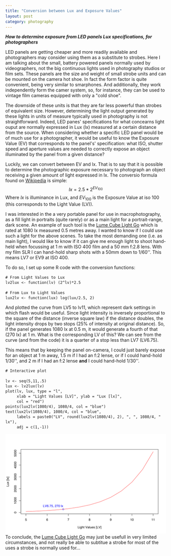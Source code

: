 ```yaml
---
title: "Conversion between Lux and Exposure Values"
layout: post
category: photography
---
```

 
***How to determine exposure from LED panels Lux specifications, for photographers***

LED panels are getting cheaper and more readily available and photographers may consider using them as a substitute to strobes. Here I am talking about the small, battery powered panels normally used by videographers, not the big continuous lights used in photography studios or film sets. These panels are the size and weight of small strobe units and can be mounted on the camera hot shoe. In fact the form factor is quite convenient, being very similar to smarphones. And additionally, they work independently form the camer system, so, for instance, they can be used to vintage film cameras equipped with only a "cold shoe".

The downside of these units is that they are far less powerful than strobes of equivalent size. However, determining the light output generated by these lights in units of measure typically used in photography is not straightforward. Indeed, LED panes' specifications for what concearns light ouput are normally expressed in Lux (lx) measured at a certain distance from the source. When considering whether a specific LED panel would be of much use for a photographer, it would be useful to know the  Exposure Value (EV) that corresponds to the panel's' specification: what ISO, shutter speed and aperture values are needed to correctly expose an object illuminated by the panel from a given distance?

Luckily, we can convert between EV and lx. That is to say that it is possible to determine the photographic exposure necessary to photograph an object receiving a given amount of light expressed in lx. The conversio formula found on [Wikipedia](http://en.wikipedia.org/wiki/Exposure_value#EV_as_a_measure_of_luminance_and_illuminance) is simple:
$$lx=2.5 * 2^{EV_{100}}$$
Where $lx$ is illuminance in Lux, and $EV_{100}$ is the Exposure Value at iso 100 (this corresponds to the Light Value (LV)).

I was interested in the a very portable panel for use in macrophotography, as a fill light in portraits (quite rarely) or as a main light for a portrait-range, dark scene. An example of such tool is the [Lume Cube Light Go](https://lumecube.com/products/panel-go) which is rated at 1080 lx measured 0.5 metres away. I wanted to know if I could use such a light for the above scenes. To take the most demanding one (i.e. as main light), I would like to know if it can give me enough light to shoot hand-held when focussing at 1 m with ISO 400 film and a 50 mm f:2.8 lens. With my film SLR I can hand-hold sharp shots with a 50mm down to 1/60''. This means LV7 or EV9 at ISO 400.

To do so, I set up some R code with the conversion functions:


    # From Light Values to Lux
    lv2lux <- function(lv) (2^lv)*2.5  
    
    # From Lux to Light Values
    lux2lv <- function(lux) log(lux/2.5, 2)

And plotted the curve from LV5 to lv11, which represent dark settings in which flash would be useful. Since light intensity is inversely proportional to the square of the distance (inverse square law) if the distance doubles, the light intensity drops by two stops (25% of intensity at original distance). So, if the panel generates 1080 lx at 0.5 m, it would generate a fourth of that (270 lx) at 1 m. What is the corresponding LV of this? We can see from the curve (and from the code) it is a quarter of a stop less than LV7 (LV6.75).

This means that by keeping the panel on-camera, I could just barely expose for an object at 1 m away, 1.5 m if I had an f:2 lense, or if I could hand-hold 1/30'', and 2 m if I had an f:2 lense **and** I could hand-hold 1/30''.


    # Interactive plot
    
    lv <- seq(5,11,.5)
    lux <- lv2lux(lv)
    plot(lv, lux, type = "l",
         xlab = "Light Values [LV]", ylab = "Lux [lx]",
         col = "red")
    points(lux2lv(1080/4), 1080/4, col = "blue")
    text(lux2lv(1080/4), 1080/4, col = "blue",
         labels = paste0("LV", round(lux2lv(1080/4), 2), ", ", 1080/4, " lx"),
         adj = c(1,-1))

![plot of chunk plot](/figures/plot-1.svg)
To conclude, the [Lume Cube Light Go](https://lumecube.com/products/panel-go) may just be usefull in very limited circumstances, and not really be able to subtitue a strobe for most of the uses a strobe is normally used for...
